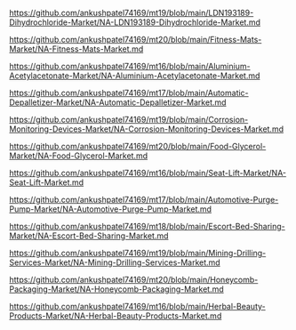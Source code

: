 <p><a href="https://github.com/ankushpatel74169/mt19/blob/main/LDN193189-Dihydrochloride-Market/NA-LDN193189-Dihydrochloride-Market.md">https://github.com/ankushpatel74169/mt19/blob/main/LDN193189-Dihydrochloride-Market/NA-LDN193189-Dihydrochloride-Market.md</a></p><p><a href="https://github.com/ankushpatel74169/mt20/blob/main/Fitness-Mats-Market/NA-Fitness-Mats-Market.md">https://github.com/ankushpatel74169/mt20/blob/main/Fitness-Mats-Market/NA-Fitness-Mats-Market.md</a></p><p><a href="https://github.com/ankushpatel74169/mt16/blob/main/Aluminium-Acetylacetonate-Market/NA-Aluminium-Acetylacetonate-Market.md">https://github.com/ankushpatel74169/mt16/blob/main/Aluminium-Acetylacetonate-Market/NA-Aluminium-Acetylacetonate-Market.md</a></p><p><a href="https://github.com/ankushpatel74169/mt17/blob/main/Automatic-Depalletizer-Market/NA-Automatic-Depalletizer-Market.md">https://github.com/ankushpatel74169/mt17/blob/main/Automatic-Depalletizer-Market/NA-Automatic-Depalletizer-Market.md</a></p><p><a href="https://github.com/ankushpatel74169/mt19/blob/main/Corrosion-Monitoring-Devices-Market/NA-Corrosion-Monitoring-Devices-Market.md">https://github.com/ankushpatel74169/mt19/blob/main/Corrosion-Monitoring-Devices-Market/NA-Corrosion-Monitoring-Devices-Market.md</a></p><p><a href="https://github.com/ankushpatel74169/mt20/blob/main/Food-Glycerol-Market/NA-Food-Glycerol-Market.md">https://github.com/ankushpatel74169/mt20/blob/main/Food-Glycerol-Market/NA-Food-Glycerol-Market.md</a></p><p><a href="https://github.com/ankushpatel74169/mt16/blob/main/Seat-Lift-Market/NA-Seat-Lift-Market.md">https://github.com/ankushpatel74169/mt16/blob/main/Seat-Lift-Market/NA-Seat-Lift-Market.md</a></p><p><a href="https://github.com/ankushpatel74169/mt17/blob/main/Automotive-Purge-Pump-Market/NA-Automotive-Purge-Pump-Market.md">https://github.com/ankushpatel74169/mt17/blob/main/Automotive-Purge-Pump-Market/NA-Automotive-Purge-Pump-Market.md</a></p><p><a href="https://github.com/ankushpatel74169/mt18/blob/main/Escort-Bed-Sharing-Market/NA-Escort-Bed-Sharing-Market.md">https://github.com/ankushpatel74169/mt18/blob/main/Escort-Bed-Sharing-Market/NA-Escort-Bed-Sharing-Market.md</a></p><p><a href="https://github.com/ankushpatel74169/mt19/blob/main/Mining-Drilling-Services-Market/NA-Mining-Drilling-Services-Market.md">https://github.com/ankushpatel74169/mt19/blob/main/Mining-Drilling-Services-Market/NA-Mining-Drilling-Services-Market.md</a></p><p><a href="https://github.com/ankushpatel74169/mt20/blob/main/Honeycomb-Packaging-Market/NA-Honeycomb-Packaging-Market.md">https://github.com/ankushpatel74169/mt20/blob/main/Honeycomb-Packaging-Market/NA-Honeycomb-Packaging-Market.md</a></p><p><a href="https://github.com/ankushpatel74169/mt16/blob/main/Herbal-Beauty-Products-Market/NA-Herbal-Beauty-Products-Market.md">https://github.com/ankushpatel74169/mt16/blob/main/Herbal-Beauty-Products-Market/NA-Herbal-Beauty-Products-Market.md</a></p>
